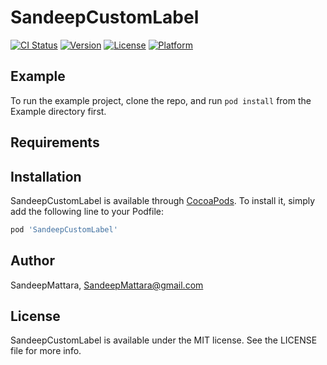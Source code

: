 # SandeepCustomLabel

[![CI Status](https://img.shields.io/travis/SandeepMattara/SandeepCustomLabel.svg?style=flat)](https://travis-ci.org/SandeepMattara/SandeepCustomLabel)
[![Version](https://img.shields.io/cocoapods/v/SandeepCustomLabel.svg?style=flat)](https://cocoapods.org/pods/SandeepCustomLabel)
[![License](https://img.shields.io/cocoapods/l/SandeepCustomLabel.svg?style=flat)](https://cocoapods.org/pods/SandeepCustomLabel)
[![Platform](https://img.shields.io/cocoapods/p/SandeepCustomLabel.svg?style=flat)](https://cocoapods.org/pods/SandeepCustomLabel)

## Example

To run the example project, clone the repo, and run `pod install` from the Example directory first.

## Requirements

## Installation

SandeepCustomLabel is available through [CocoaPods](https://cocoapods.org). To install
it, simply add the following line to your Podfile:

```ruby
pod 'SandeepCustomLabel'
```

## Author

SandeepMattara, SandeepMattara@gmail.com

## License

SandeepCustomLabel is available under the MIT license. See the LICENSE file for more info.
